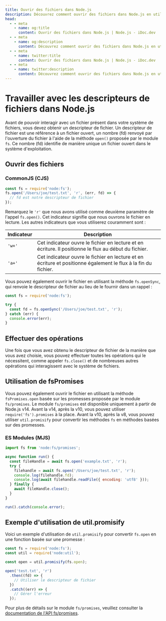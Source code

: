 ```yaml
---
title: Ouvrir des fichiers dans Node.js
description: Découvrez comment ouvrir des fichiers dans Node.js en utilisant le module fs, y compris les méthodes synchrones et asynchrones, ainsi que les approches basées sur les promesses.
head:
  - - meta
    - name: og:title
      content: Ouvrir des fichiers dans Node.js | Node.js - iDoc.dev
  - - meta
    - name: og:description
      content: Découvrez comment ouvrir des fichiers dans Node.js en utilisant le module fs, y compris les méthodes synchrones et asynchrones, ainsi que les approches basées sur les promesses.
  - - meta
    - name: twitter:title
      content: Ouvrir des fichiers dans Node.js | Node.js - iDoc.dev
  - - meta
    - name: twitter:description
      content: Découvrez comment ouvrir des fichiers dans Node.js en utilisant le module fs, y compris les méthodes synchrones et asynchrones, ainsi que les approches basées sur les promesses.
---
```



# Travailler avec les descripteurs de fichiers dans Node.js

Avant de pouvoir interagir avec un fichier présent dans votre système de fichiers, vous devez obtenir un descripteur de fichier. Un descripteur de fichier est une référence à un fichier ouvert, un nombre (fd) renvoyé par l'ouverture du fichier à l'aide de la méthode `open()` proposée par le module `fs`. Ce nombre (fd) identifie de manière unique un fichier ouvert dans le système d'exploitation.

## Ouvrir des fichiers

### CommonJS (CJS)

```javascript
const fs = require('node:fs');
fs.open('/Users/joe/test.txt', 'r', (err, fd) => {
  // fd est notre descripteur de fichier
});
```

Remarquez le `'r'` que nous avons utilisé comme deuxième paramètre de l'appel `fs.open()`. Cet indicateur signifie que nous ouvrons le fichier en lecture. Les autres indicateurs que vous utiliserez couramment sont :

| Indicateur | Description                                                                                                |
| ---------- | ---------------------------------------------------------------------------------------------------------- |
| `'w+'`     | Cet indicateur ouvre le fichier en lecture et en écriture. Il positionne le flux au début du fichier.     |
| `'a+'`     | Cet indicateur ouvre le fichier en lecture et en écriture et positionne également le flux à la fin du fichier. |

Vous pouvez également ouvrir le fichier en utilisant la méthode `fs.openSync`, qui renvoie le descripteur de fichier au lieu de le fournir dans un rappel :

```javascript
const fs = require('node:fs');

try {
  const fd = fs.openSync('/Users/joe/test.txt', 'r');
} catch (err) {
  console.error(err);
}
```

## Effectuer des opérations

Une fois que vous avez obtenu le descripteur de fichier de la manière que vous avez choisie, vous pouvez effectuer toutes les opérations qui le nécessitent, comme appeler `fs.close()` et de nombreuses autres opérations qui interagissent avec le système de fichiers.

## Utilisation de fsPromises

Vous pouvez également ouvrir le fichier en utilisant la méthode `fsPromises.open` basée sur les promesses proposée par le module `fs/promises`. Le module `fs/promises` est disponible uniquement à partir de Node.js v14. Avant la v14, après la v10, vous pouvez utiliser `require('fs').promises` à la place. Avant la v10, après la v8, vous pouvez utiliser `util.promisify` pour convertir les méthodes `fs` en méthodes basées sur des promesses.

### ES Modules (MJS)

```javascript
import fs from 'node:fs/promises';

async function run() {
  const fileHandle = await fs.open('example.txt', 'r');
  try {
    filehandle = await fs.open('/Users/joe/test.txt', 'r');
    console.log(filehandle.fd);
    console.log(await filehandle.readFile({ encoding: 'utf8' }));
  } finally {
    await fileHandle.close();
  }
}

run().catch(console.error);
```

## Exemple d'utilisation de util.promisify

Voici un exemple d'utilisation de `util.promisify` pour convertir `fs.open` en une fonction basée sur une promesse :

```javascript
const fs = require('node:fs');
const util = require('node:util');

const open = util.promisify(fs.open);

open('test.txt', 'r')
  .then((fd) => {
    // Utiliser le descripteur de fichier
  })
  .catch((err) => {
    // Gérer l'erreur
  });
```

Pour plus de détails sur le module `fs/promises`, veuillez consulter la [documentation de l'API fs/promises](/fr/nodejs/api/fs#promises).

